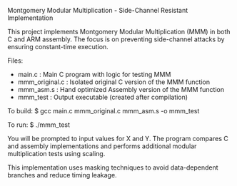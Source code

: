 Montgomery Modular Multiplication - Side-Channel Resistant Implementation

This project implements Montgomery Modular Multiplication (MMM) in both C and ARM assembly.
The focus is on preventing side-channel attacks by ensuring constant-time execution.

Files:
- main.c             : Main C program with logic for testing MMM
- mmm_original.c     : Isolated original C version of the MMM function
- mmm_asm.s          : Hand optimized Assembly version of the MMM function
- mmm_test           : Output executable (created after compilation)

To build:
$ gcc main.c mmm_original.c mmm_asm.s -o mmm_test

To run:
$ ./mmm_test

You will be prompted to input values for X and Y. The program compares C and assembly implementations and performs additional modular multiplication tests using scaling.

This implementation uses masking techniques to avoid data-dependent branches and reduce timing leakage.

